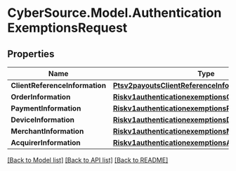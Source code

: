 # CyberSource.Model.AuthenticationExemptionsRequest
## Properties

Name | Type | Description | Notes
------------ | ------------- | ------------- | -------------
**ClientReferenceInformation** | [**Ptsv2payoutsClientReferenceInformation**](Ptsv2payoutsClientReferenceInformation.md) |  | [optional] 
**OrderInformation** | [**Riskv1authenticationexemptionsOrderInformation**](Riskv1authenticationexemptionsOrderInformation.md) |  | [optional] 
**PaymentInformation** | [**Riskv1authenticationexemptionsPaymentInformation**](Riskv1authenticationexemptionsPaymentInformation.md) |  | [optional] 
**DeviceInformation** | [**Riskv1authenticationexemptionsDeviceInformation**](Riskv1authenticationexemptionsDeviceInformation.md) |  | [optional] 
**MerchantInformation** | [**Riskv1authenticationexemptionsMerchantInformation**](Riskv1authenticationexemptionsMerchantInformation.md) |  | [optional] 
**AcquirerInformation** | [**Riskv1authenticationexemptionsAcquirerInformation**](Riskv1authenticationexemptionsAcquirerInformation.md) |  | [optional] 

[[Back to Model list]](../README.md#documentation-for-models) [[Back to API list]](../README.md#documentation-for-api-endpoints) [[Back to README]](../README.md)

